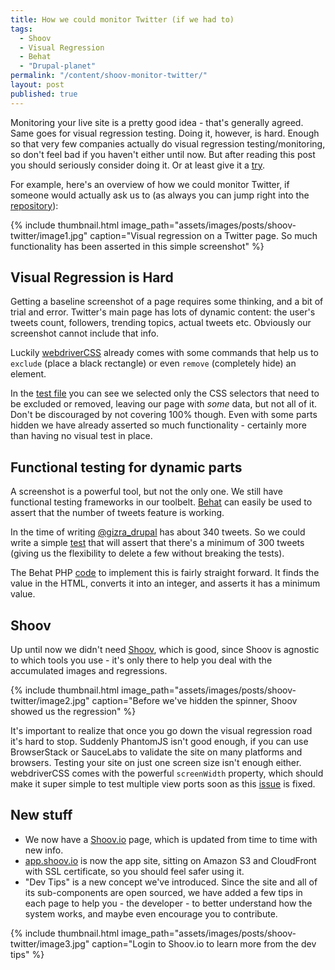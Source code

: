 ```yaml
---
title: How we could monitor Twitter (if we had to)
tags:
  - Shoov
  - Visual Regression
  - Behat
  - "Drupal-planet"
permalink: "/content/shoov-monitor-twitter/"
layout: post
published: true
---
```




Monitoring your live site is a pretty good idea - that's generally agreed. Same goes for visual regression testing. Doing it, however, is hard. Enough so that very few companies actually do visual regression testing/monitoring, so don't feel bad if you haven't either until now. But after reading this post you should seriously consider doing it. Or at least give it a [try](https://github.com/shoov/test-example).

For example, here's an overview of how we could monitor Twitter, if someone would actually ask us to (as always you can jump right into the [repository](https://github.com/amitaibu/ci-tests-twitter)):

{% include thumbnail.html image_path="assets/images/posts/shoov-twitter/image1.jpg" caption="Visual regression on a Twitter page. So much functionality has been asserted in this simple screenshot" %}

<!-- more -->

## Visual Regression is Hard

Getting a baseline screenshot of a page requires some thinking, and a bit of trial and error.  Twitter's main page has lots of dynamic content: the user's tweets count, followers, trending topics, actual tweets etc. Obviously our screenshot cannot include that info.

Luckily [webdriverCSS](https://github.com/webdriverio/webdrivercss#setup) already comes with some commands that help us to `exclude` (place a black rectangle) or even `remove` (completely hide) an element.

In the [test file](https://github.com/amitaibu/ci-tests-twitter/blob/master/ui-tests/test/tests.js) you can see we selected only the CSS selectors that need to be excluded or removed, leaving our page with _some_ data, but not all of it. Don't be discouraged by not covering 100% though. Even with some parts hidden we have already asserted so much functionality - certainly more than having no visual test in place.

## Functional testing for dynamic parts

A screenshot is a powerful tool, but not the only one. We still have functional testing frameworks in our toolbelt. [Behat](/content/behat-the-right-way/) can easily be used to assert that the number of tweets feature is working.

In the time of writing [@gizra_drupal](https://twitter.com/gizra_drupal) has about 340 tweets. So we could write a simple [test](https://github.com/amitaibu/ci-tests-twitter/blob/master/behat/features/user_page.feature) that will assert that there's a minimum of 300 tweets (giving us the flexibility to delete a few without breaking the tests).

The Behat PHP [code](https://github.com/amitaibu/ci-tests-twitter/blob/master/behat/features/bootstrap/FeatureContext.php#L18-L38) to implement this is fairly straight forward. It finds the value in the HTML, converts it into an integer, and asserts it has a minimum value.

## Shoov

Up until now we didn't need [Shoov](http://shoov.io/), which is good, since Shoov is agnostic to which tools you use - it's only there to help you deal with the accumulated images and regressions.

{% include thumbnail.html image_path="assets/images/posts/shoov-twitter/image2.jpg" caption="Before we've hidden the spinner, Shoov showed us the regression" %}

It's important to realize that once you go down the visual regression road it's hard to stop. Suddenly PhantomJS isn't good enough, if you can use BrowserStack or SauceLabs to validate the site on many platforms and browsers. Testing your site on just one screen size isn't enough either.  
webdriverCSS comes with the powerful `screenWidth` property, which should make it super simple to test multiple view ports soon as this [issue](https://github.com/webdriverio/webdrivercss/issues/73) is fixed.

## New stuff

* We now have a [Shoov.io](http://shoov.io) page, which is updated from time to time with new info.
* [app.shoov.io](https://app.shoov.io) is now the app site, sitting on Amazon S3 and CloudFront with SSL certificate, so you should feel safer using it.
* "Dev Tips" is a new concept we've introduced. Since the site and all of its sub-components are open sourced, we have added a few tips in each page to help you - the developer - to better understand how the system works, and maybe even encourage you to contribute.

{% include thumbnail.html image_path="assets/images/posts/shoov-twitter/image3.jpg" caption="Login to Shoov.io to learn more from the dev tips" %}
